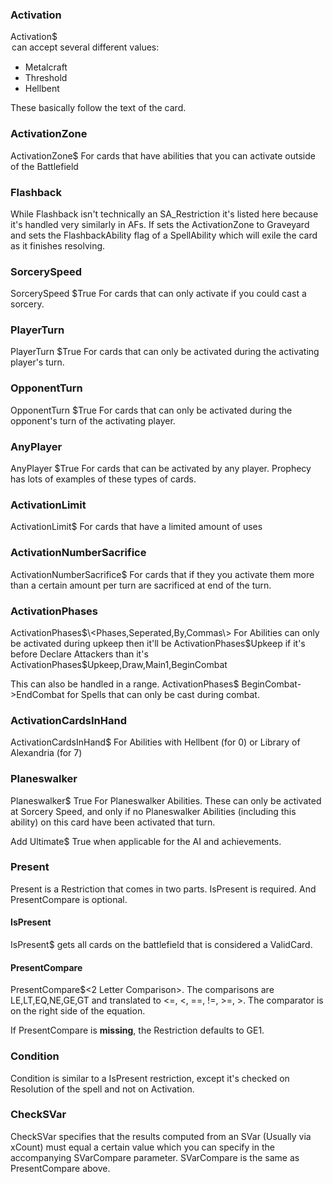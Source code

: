 ### Activation

Activation$ <Option> can accept several different values:

  - Metalcraft
  - Threshold
  - Hellbent

These basically follow the text of the card.

### ActivationZone

ActivationZone$ <Zone> For cards that have abilities that you can
activate outside of the Battlefield

### Flashback

While Flashback isn't technically an SA\_Restriction it's listed here
because it's handled very similarly in AFs. If sets the ActivationZone
to Graveyard and sets the FlashbackAbility flag of a SpellAbility which
will exile the card as it finishes resolving.

### SorcerySpeed

SorcerySpeed $True For cards that can only activate if you could cast a
sorcery.

### PlayerTurn

PlayerTurn $True For cards that can only be activated during the
activating player's turn.

### OpponentTurn

OpponentTurn $True For cards that can only be activated during the
opponent's turn of the activating player.

### AnyPlayer

AnyPlayer $True For cards that can be activated by any player. Prophecy
has lots of examples of these types of cards.

### ActivationLimit

ActivationLimit$<activationsPerTurn> For cards that have a limited
amount of uses

### ActivationNumberSacrifice

ActivationNumberSacrifice$<activations> For cards that if they you
activate them more than a certain amount per turn are sacrificed at end
of the turn.

### ActivationPhases

ActivationPhases$\<Phases,Seperated,By,Commas\> For Abilities can only
be activated during upkeep then it'll be ActivationPhases$Upkeep if it's
before Declare Attackers than it's
ActivationPhases$Upkeep,Draw,Main1,BeginCombat

This can also be handled in a range. ActivationPhases$
BeginCombat-\>EndCombat for Spells that can only be cast during combat.

### ActivationCardsInHand

ActivationCardsInHand$<CardsInHand> For Abilities with Hellbent (for 0)
or Library of Alexandria (for 7)

### Planeswalker

Planeswalker$ True For Planeswalker Abilities. These can only be
activated at Sorcery Speed, and only if no Planeswalker Abilities
(including this ability) on this card have been activated that turn.

Add Ultimate$ True when applicable for the AI and achievements.

### Present

Present is a Restriction that comes in two parts. IsPresent is required.
And PresentCompare is optional.

#### IsPresent

IsPresent$ <ValidCards> gets all cards on the battlefield that is
considered a ValidCard.

#### PresentCompare

PresentCompare$\<2 Letter Comparison\><Comparator>. The comparisons are
LE,LT,EQ,NE,GE,GT and translated to \<=, \<, ==, \!=, \>=, \>. The
comparator is on the right side of the equation.

If PresentCompare is **missing**, the Restriction defaults to GE1.

### Condition
Condition is similar to a IsPresent restriction, except it's checked on Resolution of the spell and not on Activation.

### CheckSVar

CheckSVar specifies that the results computed from an SVar (Usually via
xCount) must equal a certain value which you can specify in the
accompanying SVarCompare parameter. SVarCompare is the same as
PresentCompare above.